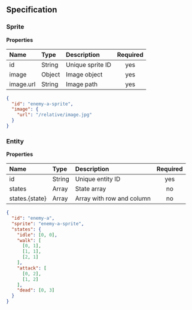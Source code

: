 ## Specification

### Sprite

**Properties**

| Name      | Type   | Description      | Required |
| :-------- | :----- | :--------------- | :------: |
| id        | String | Unique sprite ID | yes      |
| image     | Object | Image object     | yes      |
| image.url | String | Image path       | yes      |

```json
{
  "id": "enemy-a-sprite",
  "image": {
    "url": "/relative/image.jpg"
  }
}
```

### Entity

**Properties**

| Name           | Type   | Description               | Required |
| :------------- | :----- | :------------------------ | :------: |
| id             | String | Unique entity ID          | yes      |
| states         | Array  | State array               | no       |
| states.{state} | Array  | Array with row and column | no       |

```json
{
  "id": "enemy-a",
  "sprite": "enemy-a-sprite",
  "states": {
    "idle": [0, 0],
    "walk": [
      [0, 1],
      [1, 1],
      [2, 1]
    ],
    "attack": [
      [0, 2],
      [1, 2]
    ],
    "dead": [0, 3]
  }
}
```

